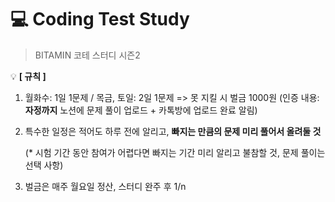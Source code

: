# 💻 Coding Test Study

> BITAMIN 코테 스터디 시즌2

💡 **[ 규칙 ]**

1. 월화수: 1일 1문제 / 목금, 토일: 2일 1문제 => 못 지킬 시 벌금 1000원
    (인증 내용: **자정까지** 노션에 문제 풀이 업로드 + 카톡방에 업로드 완료 알림)
2. 특수한 일정은 적어도 하루 전에 알리고, **빠지는 만큼의 문제 미리 풀어서 올려둘 것**
    
    (* 시험 기간 동안 참여가 어렵다면 빠지는 기간 미리 알리고 불참할 것, 문제 풀이는 선택 사항)
    
3. 벌금은 매주 월요일 정산, 스터디 완주 후 1/n
